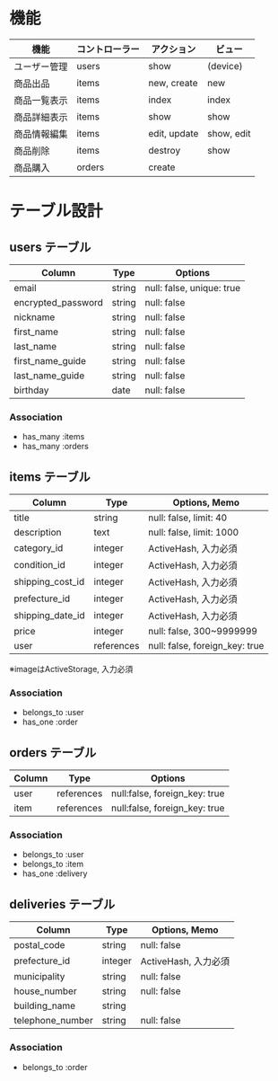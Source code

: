 # 機能

| 機能        | コントローラー | アクション    | ビュー     |
| ----------- | ------------- | ------------ | --------- |
| ユーザー管理 | users         | show         | (device)  |
| 商品出品     | items         | new, create  | new       |
| 商品一覧表示 | items         | index        | index     |
| 商品詳細表示 | items         | show         | show      |
| 商品情報編集 | items         | edit, update | show, edit |
| 商品削除     | items         | destroy      | show       |
| 商品購入     | orders        | create       |            |

# テーブル設計

## users テーブル

| Column             | Type   | Options                   |
| ------------------ | ------ | ------------------------- |
| email              | string | null: false, unique: true |
| encrypted_password | string | null: false               |
| nickname           | string | null: false               |
| first_name         | string | null: false               |
| last_name          | string | null: false               |
| first_name_guide   | string | null: false               |
| last_name_guide    | string | null: false               |
| birthday           | date   | null: false               |

### Association

- has_many :items
- has_many :orders


## items テーブル

| Column           | Type       | Options, Memo                  |
| ---------------- | ---------- | ------------------------------ |
| title            | string     | null: false, limit: 40         |
| description      | text       | null: false, limit: 1000       |
| category_id      | integer    | ActiveHash, 入力必須           |
| condition_id     | integer    | ActiveHash, 入力必須           |
| shipping_cost_id | integer    | ActiveHash, 入力必須           |
| prefecture_id    | integer    | ActiveHash, 入力必須           |
| shipping_date_id | integer    | ActiveHash, 入力必須           |
| price            | integer    | null: false, 300~9999999       |
| user             | references | null: false, foreign_key: true |
※imageはActiveStorage, 入力必須


### Association

- belongs_to :user
- has_one :order

## orders テーブル

| Column | Type       | Options                       |
| ------ | ---------- | ----------------------------- |
| user   | references | null:false, foreign_key: true |
| item   | references | null:false, foreign_key: true |

### Association

- belongs_to :user
- belongs_to :item
- has_one :delivery

## deliveries テーブル

| Column           | Type    | Options, Memo        |
| ---------------- | ------- | -------------------- |
| postal_code      | string  | null: false          |
| prefecture_id    | integer | ActiveHash, 入力必須 |
| municipality     | string  | null: false          |
| house_number     | string  | null: false          |
| building_name    | string  |                      |
| telephone_number | string  | null: false          |

### Association

- belongs_to :order



